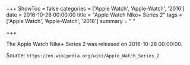 +++
ShowToc = false
categories = ['Apple Watch', 'Apple-Watch', '2016']
date = 2016-10-28 00:00:00
title = "Apple Watch Nike+ Series 2"
tags = ['Apple Watch', 'Apple-Watch', '2016']
summary = " "

+++

The Apple Watch Nike+ Series 2 was released on 2016-10-28 00:00:00.

Source: `https://en.wikipedia.org/wiki/Apple_Watch_Series_2`


